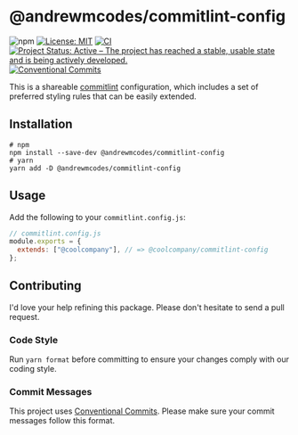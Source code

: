 # @andrewmcodes/commitlint-config

![npm](https://img.shields.io/npm/v/@andrewmcodes/commitlint-config)
[![License: MIT](https://img.shields.io/badge/License-MIT-blue.svg)](https://opensource.org/licenses/MIT)
[![CI](https://github.com/andrewmcodes/commitlint-config/actions/workflows/ci.yml/badge.svg)](https://github.com/andrewmcodes/commitlint-config/actions/workflows/ci.yml)
[![Project Status: Active – The project has reached a stable, usable state and is being actively developed.](https://www.repostatus.org/badges/latest/active.svg)](https://www.repostatus.org/#active)
[![Conventional Commits](https://img.shields.io/badge/Conventional%20Commits-1.0.0-%23FE5196?logo=conventionalcommits&logoColor=white)](https://conventionalcommits.org)

This is a shareable [commitlint](https://commitlint.js.org/#/) configuration, which includes a set of preferred styling rules that can be easily extended.

## Installation

```shell
# npm
npm install --save-dev @andrewmcodes/commitlint-config
# yarn
yarn add -D @andrewmcodes/commitlint-config
```

## Usage

Add the following to your `commitlint.config.js`:

```js
// commitlint.config.js
module.exports = {
  extends: ["@coolcompany"], // => @coolcompany/commitlint-config
};
```

## Contributing

I'd love your help refining this package. Please don't hesitate to send a pull request.

### Code Style

Run `yarn format` before committing to ensure your changes comply with our coding style.

### Commit Messages

This project uses [Conventional Commits](https://www.conventionalcommits.org/en/v1.0.0/). Please make sure your commit messages follow this format.
